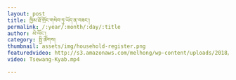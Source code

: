 ```yaml
---
layout: post
title: ཁྱིམ་ཐོ་གྲོང་གསེབ་ཏུ་ཡོད་ན་བཟང་།
permalink: /:year/:month/:day/:title
author: མེ་ལོང་།
category: སྤྱི་ཚོགས།
thumbnail: assets/img/household-register.png
featuredvideo: http://s3.amazonaws.com/melhong/wp-content/uploads/2018/09/27235126/Fuku-final-cut-3-1.mp4
video: Tsewang-Kyab.mp4

---
```

